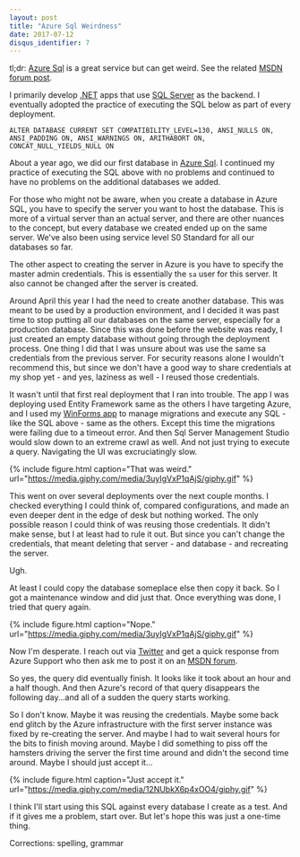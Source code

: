 ```yaml
---
layout: post
title: "Azure Sql Weirdness"
date: 2017-07-12
disqus_identifier: 7
---
```

tl;dr: [Azure Sql](https://azure.microsoft.com/en-us/services/sql-database/) is a great service but can get weird. See the related [MSDN forum post](https://social.msdn.microsoft.com/Forums/en-US/dd0e54c4-df3d-4e27-884f-f306df95adc0/query-never-finishes-when-executing-alter-database-sql?forum=ssdsgetstarted).

I primarily develop [.NET](https://www.microsoft.com/net) apps that use [SQL Server](https://www.microsoft.com/en-us/sql-server/sql-server-2016) as the backend. I eventually adopted the practice of executing the SQL below as part of every deployment.

```
ALTER DATABASE CURRENT SET COMPATIBILITY_LEVEL=130, ANSI_NULLS ON, ANSI_PADDING ON, ANSI_WARNINGS ON, ARITHABORT ON, CONCAT_NULL_YIELDS_NULL ON
```

About a year ago, we did our first database in [Azure Sql](https://azure.microsoft.com/en-us/services/sql-database/). I continued my practice of executing the SQL above with no problems and continued to have no problems on the additional databases we added. 

For those who might not be aware, when you create a database in Azure SQL, you have to specify the server you want to host the database. This is more of a virtual server than an actual server, and there are other nuances to the concept, but every database we created ended up on the same server. We've also been using service level S0 Standard for all our databases so far.

The other aspect to creating the server in Azure is you have to specify the master admin credentials. This is essentially the ```sa``` user for this server. It also cannot be changed after the server is created.

Around April this year I had the need to create another database. This was meant to be used by a production environment, and I decided it was past time to stop putting all our databases on the same server, especially for a production database. Since this was done before the website was ready, I just created an empty database without going through the deployment process. One thing I did that I was unsure about was use the same sa credentials from the previous server. For security reasons alone I wouldn't recommend this, but since we don't have a good way to share credentials at my shop yet - and yes, laziness as well - I reused those credentials.

It wasn't until that first real deployment that I ran into trouble. The app I was deploying used Entity Framework same as the others I have targeting Azure, and I used my [WinForms app](https://github.com/TheOtherTimDuncan/EntityFramework.DatabaseMigrator) to manage migrations and execute any SQL - like the SQL above - same as the others. Except this time the migrations were failing due to a timeout error. And then Sql Server Management Studio would slow down to an extreme crawl as well. And not just trying to execute a query. Navigating the UI was excruciatingly slow.

{% include figure.html caption="That was weird." url="https://media.giphy.com/media/3uyIgVxP1qAjS/giphy.gif" %}

This went on over several deployments over the next couple months. I checked everything I could think of, compared configurations, and made an even deeper dent in the edge of desk but nothing worked. The only possible reason I could think of was reusing those credentials. It didn't make sense, but I at least had to rule it out. But since you can't change the credentials, that meant deleting that server - and database - and recreating the server.

Ugh.

At least I could copy the database someplace else then copy it back. So I got a maintenance window and did just that. Once everything was done, I tried that query again.

{% include figure.html caption="Nope." url="https://media.giphy.com/media/3uyIgVxP1qAjS/giphy.gif" %}

Now I'm desperate. I reach out via [Twitter](https://twitter.com/TheOtherTDuncan/status/883782839807901696) and get a quick response from Azure Support who then ask me to post it on an [MSDN forum](https://social.msdn.microsoft.com/Forums/en-US/dd0e54c4-df3d-4e27-884f-f306df95adc0/query-never-finishes-when-executing-alter-database-sql?forum=ssdsgetstarted).

So yes, the query did eventually finish. It looks like it took about an hour and a half though. And then Azure's record of that query disappears the following day...and all of a sudden the query starts working.

So I don't know. Maybe it was reusing the credentials. Maybe some back end glitch by the Azure infrastructure with the first server instance was fixed by re-creating the server. And maybe I had to wait several hours for the bits to finish moving around. Maybe I did something to piss off the hamsters driving the server the first time around and didn't the second time around. Maybe I should just accept it...

{% include figure.html caption="Just accept it." url="https://media.giphy.com/media/12NUbkX6p4xOO4/giphy.gif" %}

I think I'll start using this SQL against every database I create as a test. And if it gives me a problem, start over. But let's hope this was just a one-time thing.

Corrections: spelling, grammar